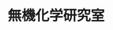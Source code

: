 ---
title: "無機化学研究室"
draft: false

# page title background image
bg_image: "images/banner/bg1.jpg"

# meta description ~100 letters in Japanese
description : "細孔性材料の機能解明と新規材料開発"

# Research image
image: "images/labs/flask.jpg"

# taxonomy
la_categories: "物質化学" # 分子化学 | 物質化学 | 反応化学
keywords: ["ナノ空間", "吸着", "触媒"]

# faculties; label: true name and title
faculties:
- id: ohkubo
  name: "\u5927\u4E45\u4FDD \u8CB4\u5E83 \u6559\u6388"


# contact info
contact:
- icon: ti-email
  link: mailto:ohkubo@okayama-u.ac.jp
  name: ohkubo@okayama-u.ac.jp
- icon: ti-mobile
  link: tel:086-251-7843
  name: 086-251-7843
- icon: ti-printer
  link: tel:086-251-7843
  name: FAX 086-251-7843


- name : "無機化学研究室"
  icon : "ti-world" # icon pack : https://themify.me/themify-icons
  link : "http://chem.okayama-u.ac.jp/~inorganic/index.html"

- name : "700-8530 岡山県岡山市津島中3－1－1"
  icon : "ti-location-pin" # icon pack : https://themify.me/themify-icons
  link : "#"

# type
type: "laboratory"
---